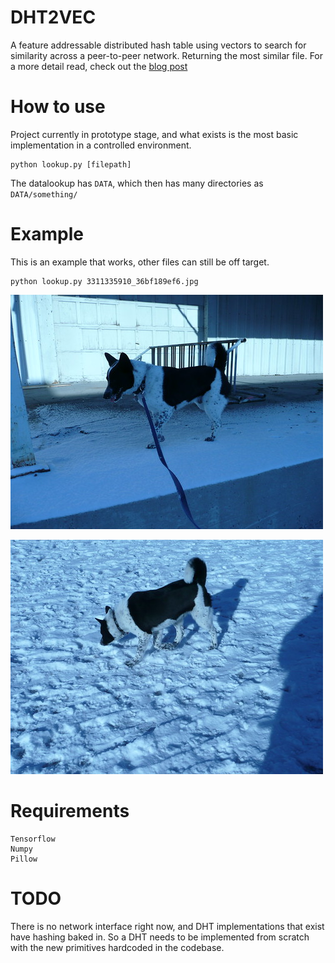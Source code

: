 # DHT2VEC

A feature addressable distributed hash table using vectors to search for similarity across a peer-to-peer network. Returning the most similar file.
For a more detail read, check out the [blog post](https://systemshift.github.io/FAN.html)


# How to use

Project currently in prototype stage, and what exists is the most basic implementation in a controlled environment.

```
python lookup.py [filepath]
```

The datalookup has `DATA`, which then has many directories as `DATA/something/`


# Example

This is an example that works, other files can still be off target.

```
python lookup.py 3311335910_36bf189ef6.jpg
```

![input](3311335910_36bf189ef6.jpg)

![output](DATA/azure/3310595453_d72ccd1446.jpg)


# Requirements

```
Tensorflow
Numpy
Pillow
```

# TODO

There is no network interface right now, and DHT implementations that exist have hashing baked in. So a DHT needs to be implemented from scratch with the new primitives hardcoded in the codebase.